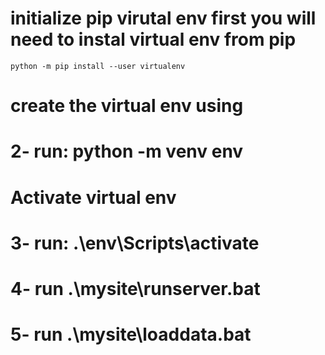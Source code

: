 
# initialize pip virutal env first you will need to instal virtual env from pip
```
python -m pip install --user virtualenv
```
# create the virtual env using

# 2- run: python -m venv env

# Activate virtual env

# 3- run: .\env\Scripts\activate

# 4- run .\mysite\runserver.bat

# 5- run .\mysite\loaddata.bat
